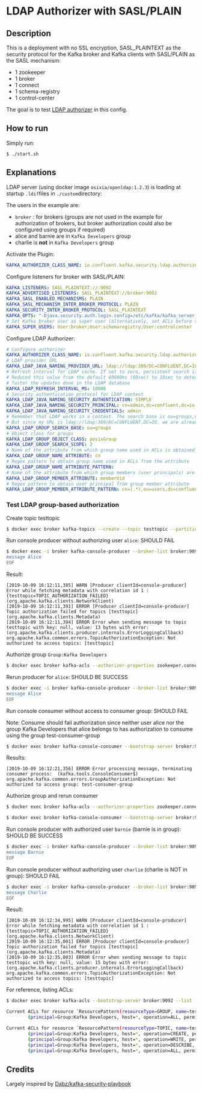 # LDAP Authorizer with SASL/PLAIN

## Description

This is a deployment with no SSL encryption, SASL_PLAINTEXT as the security protocol for the Kafka broker and Kafka clients with SASL/PLAIN as the SASL mechanism:

* 1 zookeeper
* 1 broker
* 1 connect
* 1 schema-registry
* 1 control-center

The goal is to test [LDAP authorizer](https://docs.confluent.io/current/security/ldap-authorizer/quickstart.html#using-the-ldap-auth-long) in this config.

## How to run

Simply run:

```
$ ./start.sh
```

## Explanations

LDAP server (using docker image `osixia/openldap:1.2.3`) is loading at startup `.ldif`files in `./custom`directory:

The users in the example are:

* `broker` : for brokers (groups are not used in the example for authorization of brokers, but broker authorization could also be configured using groups if required)
* alice and barnie are in `Kafka Developers` group
* charlie is **not** in `Kafka Developers` group

Activate the Plugin:

```yml
KAFKA_AUTHORIZER_CLASS_NAME: io.confluent.kafka.security.ldap.authorizer.LdapAuthorizer
```

Configure listeners for broker with SASL/PLAIN:

```yml
KAFKA_LISTENERS: SASL_PLAINTEXT://:9092
KAFKA_ADVERTISED_LISTENERS: SASL_PLAINTEXT://broker:9092
KAFKA_SASL_ENABLED_MECHANISMS: PLAIN
KAFKA_SASL_MECHANISM_INTER_BROKER_PROTOCOL: PLAIN
KAFKA_SECURITY_INTER_BROKER_PROTOCOL: SASL_PLAINTEXT
KAFKA_OPTS: "-Djava.security.auth.login.config=/etc/kafka/kafka_server_jaas.conf"
# Set Kafka broker user as super user (alternatively, set ACLs before starting brokers)
KAFKA_SUPER_USERS: User:broker;User:schemaregistry;User:controlcenter
```

Configure LDAP Authorizer:

```yml
# Configure authorizer
KAFKA_AUTHORIZER_CLASS_NAME: io.confluent.kafka.security.ldap.authorizer.LdapAuthorizer
# LDAP provider URL
KAFKA_LDAP_JAVA_NAMING_PROVIDER_URL: ldap://ldap:389/DC=CONFLUENT,DC=IO
# Refresh interval for LDAP cache. If set to zero, persistent search is used.
# Reduced this value from the default 60000ms (60sec) to 10sec to detect
# faster the updates done in the LDAP database
KAFKA_LDAP_REFRESH_INTERVAL_MS: 10000
# Security authentication protocol for LDAP context
KAFKA_LDAP_JAVA_NAMING_SECURITY_AUTHENTICATION: SIMPLE
KAFKA_LDAP_JAVA_NAMING_SECURITY_PRINCIPAL: cn=admin,dc=confluent,dc=io
KAFKA_LDAP_JAVA_NAMING_SECURITY_CREDENTIALS: admin
# Remember that LDAP works in a context. The search base is ou=groups,dc=confluent,dc=io
# But since my URL is ldap://ldap:389/DC=CONFLUENT,DC=IO, we are already working in the dc=confluent,dc=io context
KAFKA_LDAP_GROUP_SEARCH_BASE: ou=groups
# Object class for groups
KAFKA_LDAP_GROUP_OBJECT_CLASS: posixGroup
KAFKA_LDAP_GROUP_SEARCH_SCOPE: 2
# Name of the attribute from which group name used in ACLs is obtained
KAFKA_LDAP_GROUP_NAME_ATTRIBUTE: cn
# Regex pattern to obtain group name used in ACLs from the attribute
KAFKA_LDAP_GROUP_NAME_ATTRIBUTE_PATTERN:
# Name of the attribute from which group members (user principals) are obtained
KAFKA_LDAP_GROUP_MEMBER_ATTRIBUTE: memberUid
# Regex pattern to obtain user principal from group member attribute
KAFKA_LDAP_GROUP_MEMBER_ATTRIBUTE_PATTERN: cn=(.*),ou=users,dc=confluent,dc=io
```

### Test LDAP group-based authorization

Create topic testtopic

```bash
$ docker exec broker kafka-topics --create --topic testtopic --partitions 10 --replication-factor 1 --zookeeper zookeeper:2181
```

Run console producer without authorizing user `alice`: SHOULD FAIL

```bash
$ docker exec -i broker kafka-console-producer --broker-list broker:9092 --topic testtopic --producer.config /service/kafka/users/alice.properties << EOF
message Alice
EOF
```

Result:

```
[2019-10-09 16:12:11,385] WARN [Producer clientId=console-producer] Error while fetching metadata with correlation id 1 : {testtopic=TOPIC_AUTHORIZATION_FAILED} (org.apache.kafka.clients.NetworkClient)
[2019-10-09 16:12:11,391] ERROR [Producer clientId=console-producer] Topic authorization failed for topics [testtopic] (org.apache.kafka.clients.Metadata)
[2019-10-09 16:12:11,394] ERROR Error when sending message to topic testtopic with key: null, value: 13 bytes with error: (org.apache.kafka.clients.producer.internals.ErrorLoggingCallback)
org.apache.kafka.common.errors.TopicAuthorizationException: Not authorized to access topics: [testtopic]
```

Authorize group `Group:Kafka Developers`

```bash
$ docker exec broker kafka-acls --authorizer-properties zookeeper.connect=zookeeper:2181 --add --topic=testtopic --producer --allow-principal="Group:Kafka Developers"
```

Rerun producer for `alice`: SHOULD BE SUCCESS

```bash
$ docker exec -i broker kafka-console-producer --broker-list broker:9092 --topic testtopic --producer.config /service/kafka/users/alice.properties << EOF
message Alice
EOF
```

Run console consumer without access to consumer group: SHOULD FAIL

Note: Consume should fail authorization since neither user alice nor the group Kafka Developers that alice belongs to has authorization to consume using the group test-consumer-group

```bash
$ docker exec broker kafka-console-consumer --bootstrap-server broker:9092 --topic testtopic --from-beginning --group test-consumer-group --consumer.config /service/kafka/users/alice.properties --max-messages 1
```

Results:

```
[2019-10-09 16:12:21,356] ERROR Error processing message, terminating consumer process:  (kafka.tools.ConsoleConsumer$)
org.apache.kafka.common.errors.GroupAuthorizationException: Not authorized to access group: test-consumer-group
```


Authorize group and rerun consumer

```bash
$ docker exec broker kafka-acls --authorizer-properties zookeeper.connect=zookeeper:2181 --add --topic=testtopic --group test-consumer-group --allow-principal="Group:Kafka Developers"

$ docker exec broker kafka-console-consumer --bootstrap-server broker:9092 --topic testtopic --from-beginning --group test-consumer-group --consumer.config /service/kafka/users/alice.properties --max-messages 1
```

Run console producer with authorized user `barnie` (barnie is in group): SHOULD BE SUCCESS

```bash
$ docker exec -i broker kafka-console-producer --broker-list broker:9092 --topic testtopic --producer.config /service/kafka/users/barnie.properties << EOF
message Barnie
EOF
```

Run console producer without authorizing user `charlie` (charlie is NOT in group): SHOULD FAIL

```bash
$ docker exec -i broker kafka-console-producer --broker-list broker:9092 --topic testtopic --producer.config /service/kafka/users/charlie.properties << EOF
message Charlie
EOF
```

Result:

```
[2019-10-09 16:12:34,995] WARN [Producer clientId=console-producer] Error while fetching metadata with correlation id 1 : {testtopic=TOPIC_AUTHORIZATION_FAILED} (org.apache.kafka.clients.NetworkClient)
[2019-10-09 16:12:35,001] ERROR [Producer clientId=console-producer] Topic authorization failed for topics [testtopic] (org.apache.kafka.clients.Metadata)
[2019-10-09 16:12:35,003] ERROR Error when sending message to topic testtopic with key: null, value: 15 bytes with error: (org.apache.kafka.clients.producer.internals.ErrorLoggingCallback)
org.apache.kafka.common.errors.TopicAuthorizationException: Not authorized to access topics: [testtopic]
```


For reference, listing ACLs:

```bash
$ docker exec broker kafka-acls --bootstrap-server broker:9092 --list --command-config /service/kafka/users/kafka.properties

Current ACLs for resource `ResourcePattern(resourceType=GROUP, name=test-consumer-group, patternType=LITERAL)`:
        (principal=Group:Kafka Developers, host=*, operation=ALL, permissionType=ALLOW)

Current ACLs for resource `ResourcePattern(resourceType=TOPIC, name=testtopic, patternType=LITERAL)`:
        (principal=Group:Kafka Developers, host=*, operation=CREATE, permissionType=ALLOW)
        (principal=Group:Kafka Developers, host=*, operation=WRITE, permissionType=ALLOW)
        (principal=Group:Kafka Developers, host=*, operation=DESCRIBE, permissionType=ALLOW)
        (principal=Group:Kafka Developers, host=*, operation=ALL, permissionType=ALLOW)
```

## Credits

Largely inspired by [Dabz/kafka-security-playbook](https://github.com/Dabz/kafka-security-playbook/tree/master/ldap)